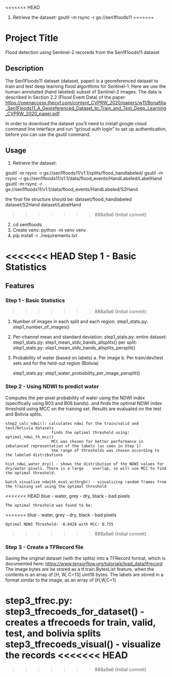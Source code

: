 <<<<<<< HEAD

1. Retrieve the dataset: gsutil -m rsync -r gs://sen1floods11
=======
# Project Title

Flood detection using Sentinel-2 recoreds from the Sen1Floods11 dataset

## Description

The Sen1Floods11 dataset (dataset, paper) is a georeferenced dataset to train and test deep learning flood algorithms for Sentinel-1. Here we use the human-annotated (hand labeled) subset of Sentinel-2 images. The data is described in Section 2.2 (Flood Event Data) of the paper:
https://openaccess.thecvf.com/content_CVPRW_2020/papers/w11/Bonafilia_Sen1Floods11_A_Georeferenced_Dataset_to_Train_and_Test_Deep_Learning_CVPRW_2020_paper.pdf


In order to download the dataset you’ll need to install google cloud command line interface and run “gcloud auth login” to set up authentication, before you can use the gsutil command.

## Usage

1. Retrieve the dataset: 

gsutil -m rsync -r gs://sen1floods11/v1.1/splits/flood_handlabeled/
gsutil -m rsync -r gs://sen1floods11/v1.1/data/flood_events/HandLabeled/LabelHand
gsutil -m rsync -r gs://sen1floods11/v1.1/data/flood_events/HandLabeled/S2Hand

the final file structure should be:
    dataset/flood_handlabeled
    dataset/S2Hand
    dataset/LabelHand

>>>>>>> 888a9a6 (Initial commit)
2. cd sentfloods
3. Create venv: python -m venv venv
4. pip install -r ./requirements.txt

<<<<<<< HEAD
Step 1 - Basic Statistics
=======
## Features

### Step 1 - Basic Statistics
>>>>>>> 888a9a6 (Initial commit)
1. Number of images in each split and each region.
    step1_stats.py: step1_number_of_images()
2. Per-channel mean and standard deviation:
    step1_stats.py: 
        entire dataset: step1_stats.py: step1_mean_stdv_bands_allsplits()
        per split: step1_stats.py: step1_mean_stdv_bands_allsplits_persplit()
    
3. Probability of water (based on labels)
    a. Per image
    b. Per train/dev/test sets and for the held-out region (Bolivia)
    
    step1_stats.py: step1_water_probability_per_image_persplit()

###  Step 2 - Using NDWI to predict water
Computes the per-pixel probability of water using the NDWI index (specifically using B03 and B08 bands).
and finds the optimal NDWI index threshold using MCC on the training set. Results are evaluated on the test and Bolivia splits.

    step2_calc_ndwi(): calculates ndwi for the train/valid and test/bolivia datasets
                        finds the optimal threshold using: optimal_ndwi_th_mcc()
                        MCC was chosen for better performance in imbalanced representation of the labels (as seen in Step 1) 
                        the range of thresholds was chosen according to the labeled distributions

    hist_ndwi_water_dry() - shows the distribution of the NDWI values for dry/water pixels. There is a large    overlap, so will use MCC to find the optimal threshold. 

    batch_visualize_ndwith_eval_withrgb() - visualizing random frames from the training set using the optimal threshold
<<<<<<< HEAD
                            blue - water, grey - dry, black - bad pixels
    
    The optimal threshold was found to be: 
=======
    blue - water, grey - dry, black - bad pixels

    Optimal NDWI Threshold: -0.0428 with MCC: 0.755
>>>>>>> 888a9a6 (Initial commit)


###  Step 3 - Create a TFRecord file

Saving the original dataset (with the splits) into a TFRecord format, which is documented here:
https://www.tensorflow.org/tutorials/load_data/tfrecord 
The image bytes are be stored as a tf.train.BytesList feature, when the contents is an array of [H, W, C=13] uint16 bytes. The labels are stored in a format similar to the image, as an array of [H,W,C=1]

step3_tfrec.py: step3_tfrecoeds_for_dataset() - creates a tfrecoeds for train, valid, test, and bolivia splits
                step3_tfrecoeds_visual() - visualize the records
<<<<<<< HEAD
=======



>>>>>>> 888a9a6 (Initial commit)
